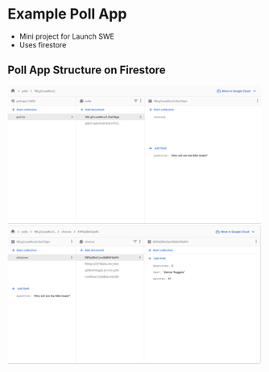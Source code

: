 # Example Poll App

- Mini project for Launch SWE
- Uses firestore

## Poll App Structure on Firestore

![Firestore Poll Collection](firestore-data-structure.png)
![Firestore Choices Subcollection](firestore-choices-subcollection.png)
